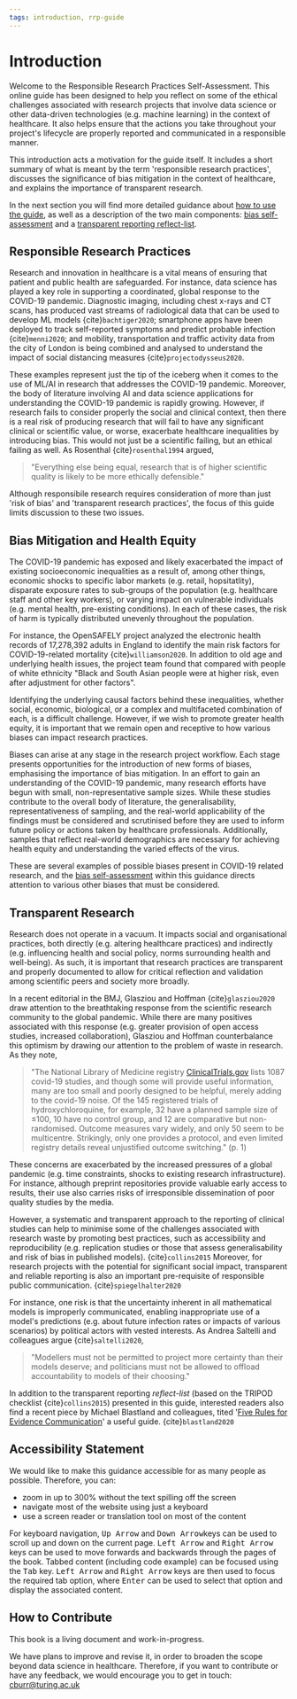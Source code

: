 ```yaml
---
tags: introduction, rrp-guide
---
```


# Introduction

Welcome to the Responsible Research Practices Self-Assessment. This online guide has been designed to help you reflect on some of the ethical challenges associated with research projects that involve data science or other data-driven technologies (e.g. machine learning) in the context of healthcare. It also helps ensure that the actions you take throughout your project's lifecycle are properly reported and communicated in a responsible manner.

This introduction acts a motivation for the guide itself. It includes a short summary of what is meant by the term 'responsible research practices', discusses the significance of bias mitigation in the context of healthcare, and explains the importance of transparent research.

In the next section you will find more detailed guidance about [how to use the guide](about.md), as well as a description of the two main components: [bias self-assessment](bias/bias-intro.md) and a [transparent reporting reflect-list](transparent-reporting/transparent-reporting.md).

## Responsible Research Practices

Research and innovation in healthcare is a vital means of ensuring that patient and public health are safeguarded. For instance, data science has played a key role in supporting a coordinated, global response to the COVID-19 pandemic. Diagnostic imaging, including chest x-rays and CT scans, has produced vast streams of radiological data that can be used to develop ML models {cite}`bachtiger2020`; smartphone apps have been deployed to track self-reported symptoms and predict probable infection {cite}`menni2020`; and mobility, transportation and traffic activity data from the city of London is being combined and analysed to understand the impact of social distancing measures {cite}`projectodysseus2020`.

These examples represent just the tip of the iceberg when it comes to the use of ML/AI in research that addresses the COVID-19 pandemic. Moreover, the body of literature involving AI and data science applications for understanding the COVID-19 pandemic is rapidly growing. However, if research fails to consider properly the social and clinical context, then there is a real risk of producing research that will fail to have any significant clinical or scientific value, or worse, exacerbate healthcare inequalities by introducing bias. This would not just be a scientific failing, but an ethical failing as well. As Rosenthal {cite}`rosenthal1994` argued,

> "Everything else being equal, research that is of higher scientific quality is likely to be more ethically defensible."

Although responsibile research requires consideration of more than just 'risk of bias' and 'transparent research practices', the focus of this guide limits discussion to these two issues.

## Bias Mitigation and Health Equity

The COVID-19 pandemic has exposed and likely exacerbated the impact of existing socioeconomic inequalities as a result of, among other things, economic shocks to specific labor markets (e.g. retail, hopsitatlity), disparate exposure rates to sub-groups of the population (e.g. healthcare staff and other key workers), or varying impact on vulnerable individuals (e.g. mental health, pre-existing conditions). In each of these cases, the risk of harm is typically distributed unevenly throughout the population.

For instance, the OpenSAFELY project analyzed the electronic health records of 17,278,392 adults in England to identify the main risk factors for COVID-19-related mortality {cite}`williamson2020`. In addition to old age and underlying health issues, the project team found that compared with people of white ethnicity "Black and South Asian people were at higher risk, even after adjustment for other factors".

Identifying the underlying causal factors behind these inequalities, whether social, economic, biological, or a complex and multifaceted combination of each, is a difficult challenge. However, if we wish to promote greater health equity, it is important that we remain open and receptive to how various biases can impact research practices.

Biases can arise at any stage in the research project workflow. Each stage presents opportunities for the introduction of new forms of biases, emphasising the importance of bias mitigation. In an effort to gain an understanding of the COVID-19 pandemic, many research efforts have begun with small, non-representative sample sizes. While these studies contribute to the overall body of literature, the generalisability, representativeness of sampling, and the real-world applicability of the findings must be considered and scrutinised before they are used to inform future policy or actions taken by healthcare professionals. Additionally, samples that reflect real-world demographics are necessary for achieving health equity and understanding the varied effects of the virus.

These are several examples of possible biases present in COVID-19 related research, and the [bias self-assessment](bias/bias-intro.md) within this guidance directs attention to various other biases that must be considered.

## Transparent Research

Research does not operate in a vacuum. It impacts social and organisational practices, both directly (e.g. altering healthcare practices) and indirectly (e.g. influencing health and social policy, norms surrounding health and well-being). As such, it is important that research practices are transparent and properly documented to allow for critical reflection and validation among scientific peers and society more broadly.

In a recent editorial in the BMJ, Glasziou and Hoffman {cite}`glasziou2020` draw attention to the breathtaking response from the scientific research community to the global pandemic. While there are many positives associated with this response (e.g. greater provision of open access studies, increased collaboration), Glasziou and Hoffman counterbalance this optimism by drawing our attention to the problem of waste in research. As they note,

> "The National Library of Medicine registry [ClinicalTrials.gov](http://clinicaltrials.gov/) lists 1087 covid-19 studies, and though some will provide useful information, many are too small and poorly designed to be helpful, merely adding to the covid-19 noise. Of the 145 registered trials of hydroxychloroquine, for example, 32 have a planned sample size of ≤100, 10 have no control group, and 12 are comparative but non-randomised. Outcome measures vary widely, and only 50 seem to be multicentre. Strikingly, only one provides a protocol, and even limited registry details reveal unjustified outcome switching." (p. 1)

These concerns are exacerbated by the increased pressures of a global pandemic (e.g. time constraints, shocks to existing research infrastructure). For instance, although preprint repositories provide valuable early access to results, their use also carries risks of irresponsible dissemination of poor quality studies by the media.

However, a systematic and transparent approach to the reporting of clinical studies can help to minimise some of the challenges associated with research waste by promoting best practices, such as accessibility and reproducibility (e.g. replication studies or those that assess generalisability and risk of bias in published models). {cite}`collins2015` Moreover, for research projects with the potential for significant social impact, transparent and reliable reporting is also an important pre-requisite of responsible public communication. {cite}`spiegelhalter2020`

For instance, one risk is that the uncertainty inherent in all mathematical models is improperly communicated, enabling inappropriate use of a model's predictions (e.g. about future infection rates or impacts of various scenarios) by political actors with vested interests. As Andrea Saltelli and colleagues argue {cite}`saltelli2020`,

> "Modellers must not be permitted to project more certainty than their models deserve; and politicians must not be allowed to offload accountability to models of their choosing."

In addition to the transparent reporting *reflect-list* (based on the TRIPOD checklist {cite}`collins2015`) presented in this guide, interested readers also find a recent piece by Michael Blastland and colleagues, tited '[Five Rules for Evidence Communication](https://www.nature.com/articles/d41586-020-03189-1)' a useful guide. {cite}`blastland2020`

## Accessibility Statement

We would like to make this guidance accessible for as many people as possible. Therefore, you can:

- zoom in up to 300% without the text spilling off the screen
- navigate most of the website using just a keyboard
- use a screen reader or translation tool on most of the content

For keyboard navigation, <kbd>Up Arrow</kbd> and <kbd>Down Arrow</kbd>keys can be used to scroll up and down on the current page. <kbd>Left Arrow</kbd> and <kbd>Right Arrow</kbd> keys can be used to move forwards and backwards through the pages of the book. Tabbed content (including code example) can be focused using the <kbd>Tab</kbd> key. <kbd>Left Arrow</kbd> and <kbd>Right Arrow</kbd> keys are then used to focus the required tab option, where <kbd>Enter</kbd> can be used to select that option and display the associated content.

## How to Contribute

This book is a living document and work-in-progress.

We have plans to improve and revise it, in order to broaden the scope beyond data science in healthcare. Therefore, if you want to contribute or have any feedback, we would encourage you to get in touch: <a href="mailto:cburr@turing.ac.uk">cburr@turing.ac.uk</a>
